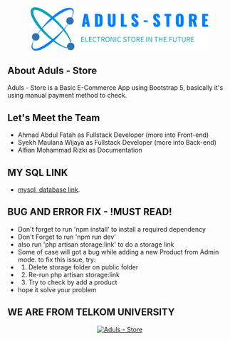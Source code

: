 <p align="center"><a href="https://github.com/Alan1331/tubespbwnewest" target="_blank"><img src="public/images/logo.png" width="400" alt="Aduls - Store"></a></p>

## About Aduls - Store
Aduls - Store is a Basic E-Commerce App using Bootstrap 5, basically it's using manual payment method to check.
## Let's Meet the Team
- Ahmad Abdul Fatah as Fullstack Developer (more into Front-end)
- Syekh Maulana Wijaya as Fullstack Developer (more into Back-end)
- Alfian Mohammad Rizki as Documentation
## MY SQL LINK
- [mysql, database link](https://drive.google.com/file/d/1p-j6895Ps4zmUNXzdXHY830-5gbEN2fp/view?usp=share_link).
## BUG AND ERROR FIX - !MUST READ!
- Don't forget to run 'npm install' to install a required dependency
- Don't Forget to run 'npm run dev'
- also run 'php artisan storage:link' to do a storage link
- Some of case will got a bug while adding a new Product from Admin mode. to fix this issue, try:
- 1. Delete storage folder on public folder
- 2. Re-run php artisan storage:link
- 3. Try to check by add a product
- hope it solve your problem
## WE ARE FROM TELKOM UNIVERSITY
<p align="center"><a href="https://telkomuniversity.ac.id/" target="_blank"><img src="https://telkomuniversity.ac.id/wp-content/uploads/2019/03/Logo-Telkom-University-png-3430x1174.png" width="400" alt="Aduls - Store"></a></p>
